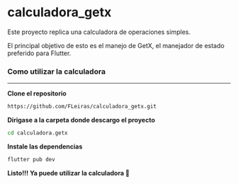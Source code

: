 # calculadora_getx

Este proyecto replica una calculadora de operaciones simples.

El principal objetivo de esto es el manejo de GetX, el manejador de estado preferido para Flutter.

### Como utilizar la calculadora

****

**Clone el repositorio**

```bash
https://github.com/FLeiras/calculadora_getx.git
```

**Dirigase a la carpeta donde descargo el proyecto**

```bash
cd calculadora.getx
```

**Instale las dependencias**

```bash
flutter pub dev
```

**Listo!!! Ya puede utilizar la calculadora 🥳**
